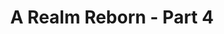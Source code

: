 ---
layout: quest-table
expansion: A Realm Reborn
partNo: 4
partChapterNo: 1
title: A Realm Reborn - Part 4
permalink: /quests/msq/realm-reborn/part4
links:
  previous: /quests/msq/realm-reborn/part3
  next: /quests/msq/realm-reborn/part5

quests:
  - name: All Good Things
    level: 34
    rowId: 66053
    questId: ManFst313_00517
    genre: Seventh Umbral Era
    icon: '71000'
    issuer:
      location: Upper La Noscea
      coords: (30.0, 23.2)
      name: Y'shtola
    steps:
      - location: Limsa Lominsa Upper Decks
        coords: (13.2, 12.8)
        name: Speak with R'ashaht Rhiki.
      - location: The Waking Sands
        coords: (6.3, 6.0)
        name: Return to the Waking Sands.
      - location: The Waking Sands
        coords: (6.8, 6.0)
        name: Search for survivors.
      - location: Eastern Thanalan
        coords: (11.2, 21.3)
        name: Seek shelter at the Church of Saint Adama Landama.
    unlocks:
      - id: 785
        name: Those Who Wait
        type: achievement
    partQuestNo: 1
  - name: You Can't Take It with You
    level: 35
    rowId: 69403
    questId: XxaUsb503_03867
    genre: Seventh Umbral Era
    icon: '71000'
    issuer:
      location: Eastern Thanalan
      coords: (11.3, 21.3)
      name: Marques
    steps:
      - location: Eastern Thanalan
        coords: (13.7, 23.6)
        name: Hand the weighty coinpurse to the traveling goldsmith.
      - location: Eastern Thanalan
        coords: (11.3, 21.3)
        name: Deliver the tools to Marques.
      - location: Eastern Thanalan
        coords: (11.5, 22.3)
        name: Give the horologe to Eluned.
    partQuestNo: 2
  - name: Bringing out the Dead
    level: 35
    rowId: 66412
    questId: GaiUsb507_00876
    genre: Seventh Umbral Era
    icon: '71000'
    issuer:
      location: Eastern Thanalan
      coords: (11.5, 22.3)
      name: Eluned
    steps:
      - location: Western Thanalan
        coords: (11.5, 14.0)
        name: Speak with the merchant outside the Waking Sands.
      - location: Western Thanalan
        coords: (11.9, 14.0)
        name: Gather the corpses.
      - location: Western Thanalan
        coords: (13.5, 14.4)
        name: Carry the corpses to the carriage.
      - location: Western Thanalan
        coords: (11.9, 14.0)
        name: Gather the remaining corpses.
      - location: Western Thanalan
        coords: (13.5, 14.4)
        name: Carry the remaining corpses to the carriage.
      - location: Eastern Thanalan
        coords: (11.5, 22.3)
        name: Speak with Eluned.
    partQuestNo: 3
  - name: Bury Me Not on the Lone Prairie
    level: 35
    rowId: 66414
    questId: GaiUsb509_00878
    genre: Seventh Umbral Era
    icon: '71000'
    issuer:
      location: Eastern Thanalan
      coords: (11.5, 22.3)
      name: Eluned
    steps:
      - location: East Shroud
        coords: (22.0, 25.7)
        name: Return Noraxia to Little Solace.
      - location: Eastern Thanalan
        coords: (11.5, 22.3)
        name: Return to Eluned.
    partQuestNo: 4
  - name: Eyes on Me
    level: 35
    rowId: 66054
    questId: ManFst401_00518
    genre: Seventh Umbral Era
    icon: '71000'
    issuer:
      location: Eastern Thanalan
      coords: (11.3, 21.3)
      name: Marques
    steps:
      - location: Eastern Thanalan
        coords: (12.6, 21.8)
        name: Search the lichyard for unseen observers.
      - location: Eastern Thanalan
        coords: (11.3, 21.3)
        name: Speak with Marques.
      - location: Eastern Thanalan
        coords: (11.2, 21.3)
        name: Show the sword to Father Iliud.
    unlocks:
      - name: Eastern Thanalan
        type: mountspeed
    partQuestNo: 5
  - name: He Who Waited Behind
    level: 36
    rowId: 66419
    questId: GaiUsb601_00883
    genre: Seventh Umbral Era
    icon: '71000'
    issuer:
      location: Eastern Thanalan
      coords: (11.2, 21.3)
      name: Iliud
    steps:
      - location: North Shroud
        coords: (19.7, 25.4)
        name: Speak with Aethelmaer in Fallgourd Float.
      - location: North Shroud
        coords: (15.4, 25.4)
        name: Speak with Vortefaurt.
    partQuestNo: 6
  - name: Cold Reception
    level: 36
    rowId: 66420
    questId: GaiUsb602_00884
    genre: Seventh Umbral Era
    icon: '71000'
    issuer:
      location: North Shroud
      coords: (15.4, 25.4)
      name: Vortefaurt
    steps:
      - location: Coerthas Central Highlands
        coords: (24.9, 28.6)
        name: Speak with Ludovoix at the Observatorium.
    partQuestNo: 7
  - name: The Unending War
    level: 36
    rowId: 66422
    questId: GaiUsb604_00886
    genre: Seventh Umbral Era
    icon: '71000'
    issuer:
      location: Coerthas Central Highlands
      coords: (24.9, 28.6)
      name: Ludovoix
    steps:
      - location: Coerthas Central Highlands
        coords: (22.5, 28.4)
        name: Search for the missing knight.
      - location: Coerthas Central Highlands
        coords: (24.9, 28.6)
        name: Report to Ludovoix.
      - location: Coerthas Central Highlands
        coords: (25.4, 29.8)
        name: Speak with Edmelle.
      - location: Coerthas Central Highlands
        coords: (25.5, 29.9)
        name: Speak with Forlemort.
    partQuestNo: 8
  - name: Men of Honor
    level: 36
    rowId: 66423
    questId: GaiUsb605_00887
    genre: Seventh Umbral Era
    icon: '71000'
    issuer:
      location: Coerthas Central Highlands
      coords: (25.5, 29.8)
      name: Jocea
    steps:
      - location: Coerthas Central Highlands
        coords: (32.2, 27.8)
        name: Search for the missing astrologian.
      - location: Coerthas Central Highlands
        coords: (25.5, 29.8)
        name: Speak with Jocea.
      - location: Coerthas Central Highlands
        coords: (24.8, 28.8)
        name: Speak with Portelaine.
    partQuestNo: 9
  - name: Three for Three
    level: 36
    rowId: 66425
    questId: GaiUsb607_00889
    genre: Seventh Umbral Era
    icon: '71000'
    issuer:
      location: Coerthas Central Highlands
      coords: (24.8, 28.8)
      name: Portelaine
    steps:
      - location: Coerthas Central Highlands
        coords: (21.6, 30.5)
        name: Recover the stolen wares.
      - location: Coerthas Central Highlands
        coords: (24.8, 28.8)
        name: Report to Portelaine.
    partQuestNo: 10
  - name: The Rose and the Unicorn
    level: 36
    rowId: 66426
    questId: GaiUsb608_00890
    genre: Seventh Umbral Era
    icon: '71000'
    issuer:
      location: Coerthas Central Highlands
      coords: (24.8, 28.8)
      name: Carrilaut
    steps:
      - location: Coerthas Central Highlands
        coords: (24.2, 25.0)
        name: Speak with Francel.
      - location: Coerthas Central Highlands
        coords: (26.7, 17.4)
        name: Deliver the letter to Haurchefant.
    partQuestNo: 11
  - name: The Talk of Coerthas
    level: 37
    rowId: 66433
    questId: GaiUsb702_00897
    genre: Seventh Umbral Era
    icon: '71000'
    issuer:
      location: Coerthas Central Highlands
      coords: (26.7, 17.4)
      name: Haurchefant
    steps:
      - location: Coerthas Central Highlands
        coords: (25.6, 15.5)
        name: Speak with Ninne.
      - location: Coerthas Central Highlands
        coords: (25.3, 22.6)
        name: Speak with Cravellin.
      - location: Coerthas Central Highlands
        coords: (25.5, 29.9)
        name: Speak with Forlemort.
      - location: Coerthas Central Highlands
        coords: (26.7, 17.4)
        name: Report to Haurchefant.
    partQuestNo: 12
  - name: Road to Redemption
    level: 38
    rowId: 66446
    questId: GaiUsb801_00910
    genre: Seventh Umbral Era
    icon: '71000'
    issuer:
      location: Coerthas Central Highlands
      coords: (26.7, 17.4)
      name: Haurchefant
    steps:
      - location: Coerthas Central Highlands
        coords: (25.6, 9.9)
        name: Search for Francel.
      - location: Coerthas Central Highlands
        coords: (25.6, 9.9)
        name: Aid Francel's knights.
      - location: Coerthas Central Highlands
        coords: (25.9, 10.3)
        name: Aid Francel.
      - location: Coerthas Central Highlands
        coords: (26.7, 17.4)
        name: Report to Haurchefant.
    partQuestNo: 13
  - name: Following the Evidence
    level: 38
    rowId: 66447
    questId: GaiUsb802_00911
    genre: Seventh Umbral Era
    icon: '71000'
    issuer:
      location: Coerthas Central Highlands
      coords: (26.7, 17.4)
      name: Haurchefant
    steps:
      - location: Coerthas Central Highlands
        coords: (27.1, 23.3)
        name: Speak with Rickeman.
      - location: Coerthas Central Highlands
        coords: (25.6, 17.6)
        name: Speak with the porter.
      - location: Coerthas Central Highlands
        coords: (25.6, 17.6)
        name: Search the shipments.
      - location: Coerthas Central Highlands
        coords: (25.6, 17.6)
        name: Show the draconian rosaries to the porter.
      - location: Coerthas Central Highlands
        coords: (26.7, 17.4)
        name: Show the draconian rosaries to Haurchefant.
    partQuestNo: 14
  - name: In the Eyes of Gods and Men
    level: 38
    rowId: 66448
    questId: GaiUsb803_00912
    genre: Seventh Umbral Era
    icon: '71000'
    issuer:
      location: Coerthas Central Highlands
      coords: (26.7, 17.4)
      name: Haurchefant
    steps:
      - location: Coerthas Central Highlands
        coords: (26.2, 16.9)
        name: Speak with Brigie.
      - location: Coerthas Central Highlands
        coords: (26.7, 17.4)
        name: Speak with Haurchefant.
      - location: Coerthas Central Highlands
        coords: (30.4, 16.3)
        name: Speak with Hourlinet.
      - location: Coerthas Central Highlands
        coords: (26.7, 17.4)
        name: Speak with Haurchefant.
    soloDuty:
      levelSync: 42
      timeLimit: 30
    partQuestNo: 15
  - name: The Final Flight of the Enterprise
    level: 38
    rowId: 69404
    questId: XxaUsb808_03868
    genre: Seventh Umbral Era
    icon: '71000'
    issuer:
      location: Coerthas Central Highlands
      coords: (26.7, 17.4)
      name: Haurchefant
    steps:
      - location: Coerthas Central Highlands
        coords: (26.2, 17.5)
        name: Speak with the witness.
      - location: Coerthas Central Highlands
        coords: (26.7, 17.4)
        name: Speak with Haurchefant.
      - location: Coerthas Central Highlands
        coords: (24.2, 25.0)
        name: Speak with Francel.
      - location: Coerthas Central Highlands
        coords: (11.9, 17.4)
        name: Deliver the letter to Brunadier.
    partQuestNo: 16
  - name: Ye of Little Faith
    level: 39
    rowId: 66460
    questId: GaiUsb901_00924
    genre: Seventh Umbral Era
    icon: '71000'
    issuer:
      location: Coerthas Central Highlands
      coords: (11.9, 17.4)
      name: Brunadier
    steps:
      - location: Coerthas Central Highlands
        coords: (13.2, 15.6)
        name: Speak with Alboise.
      - location: Coerthas Central Highlands
        coords: (13.1, 15.4)
        name: Speak with Astidien.
      - location: Coerthas Central Highlands
        coords: (12.7, 17.5)
        name: Speak with Goudernoux.
      - location: Coerthas Central Highlands
        coords: (12.8, 17.5)
        name: Speak with Drillemont.
    partQuestNo: 17
  - name: Factual Folklore
    level: 39
    rowId: 66463
    questId: GaiUsb904_00927
    genre: Seventh Umbral Era
    icon: '71000'
    issuer:
      location: Coerthas Central Highlands
      coords: (12.9, 17.6)
      name: Haustefort
    steps:
      - location: Coerthas Central Highlands
        coords: (13.0, 23.2)
        name: Slay a spotted mudpuppy.
      - location: Coerthas Central Highlands
        coords: (12.9, 17.6)
        name: Deliver the tail meat to Haustefort.
      - location: Coerthas Central Highlands
        coords: (12.7, 17.4)
        name: Offer the steaks to the hungry soldiers.
      - location: Coerthas Central Highlands
        coords: (12.9, 17.6)
        name: Speak with Haustefort.
      - location: Coerthas Central Highlands
        coords: (13.2, 15.4)
        name: Offer a steak to Cenota.
    partQuestNo: 18
  - name: The Best Inventions
    level: 39
    rowId: 69405
    questId: XxaUsb914_03869
    genre: Seventh Umbral Era
    icon: '71000'
    issuer:
      location: Coerthas Central Highlands
      coords: (13.1, 15.4)
      name: Cid
    steps:
      - location: Coerthas Central Highlands
        coords: (15.6, 19.4)
        name: Slay ice sprites and obtain their cores.
      - location: Coerthas Central Highlands
        coords: (13.1, 15.4)
        name: Deliver the cores to Cid.
    partQuestNo: 19
  - name: Influencing Inquisitors
    level: 40
    rowId: 66474
    questId: GaiUsc001_00938
    genre: Seventh Umbral Era
    icon: '71000'
    issuer:
      location: Coerthas Central Highlands
      coords: (13.1, 15.4)
      name: Cid
    steps:
      - location: Coerthas Central Highlands
        coords: (13.2, 15.5)
        name: Question the people of Whitebrim Front.
      - location: Coerthas Central Highlands
        coords: (12.7, 16.5)
        name: Speak with Alphinaud.
    partQuestNo: 20
  - name: By the Lights of Ishgard
    level: 40
    rowId: 66475
    questId: GaiUsc002_00939
    genre: Seventh Umbral Era
    icon: '71000'
    issuer:
      location: Coerthas Central Highlands
      coords: (12.7, 16.5)
      name: Alphinaud
    steps:
      - location: Coerthas Central Highlands
        coords: (11.7, 15.1)
        name: Search the area outside Whitebrim Front for clues.
      - location: Coerthas Central Highlands
        coords: (11.7, 15.1)
        name: Inspect the corpse.
      - location: Coerthas Central Highlands
        coords: (12.7, 16.5)
        name: Show the bloody encyclical to Alphinaud.
    partQuestNo: 21
  - name: Blood for Blood
    level: 40
    rowId: 66476
    questId: GaiUsc003_00940
    genre: Seventh Umbral Era
    icon: '71000'
    issuer:
      location: Coerthas Central Highlands
      coords: (12.7, 16.5)
      name: Alphinaud
    steps:
      - location: Coerthas Central Highlands
        coords: (13.2, 15.5)
        name: Show the bloody encyclical to Joellaut.
      - location: Coerthas Central Highlands
        coords: (13.1, 15.8)
        name: Show the bloody encyclical to Prunilla.
      - location: Coerthas Central Highlands
        coords: (13.1, 15.8)
        name: Confront Prunilla and cast /doubt on her account.
      - location: Coerthas Central Highlands
        coords: (13.6, 17.9)
        name: Search the area southeast of Whitebrim Front.
      - location: Coerthas Central Highlands
        coords: (13.6, 17.9)
        name: Search the suspicious box.
      - location: Coerthas Central Highlands
        coords: (12.8, 17.5)
        name: Present your findings to Drillemont.
    partQuestNo: 22
  - name: The Heretic among Us
    level: 40
    rowId: 66477
    questId: GaiUsc004_00941
    genre: Seventh Umbral Era
    icon: '71000'
    issuer:
      location: Coerthas Central Highlands
      coords: (12.8, 17.5)
      name: Drillemont
    steps:
      - location: Coerthas Central Highlands
        coords: (3.7, 21.5)
        name: Speak with the knight of House Durendaire.
      - location: Coerthas Central Highlands
        coords: (12.7, 16.5)
        name: Speak with Alphinaud.
    soloDuty:
      levelSync: 44
      timeLimit: 30
    partQuestNo: 23
  - name: In Pursuit of the Past
    level: 41
    rowId: 66488
    questId: GaiUsc101_00952
    genre: Seventh Umbral Era
    icon: '71000'
    issuer:
      location: Coerthas Central Highlands
      coords: (12.7, 16.5)
      name: Alphinaud
    steps:
      - location: Coerthas Central Highlands
        coords: (12.8, 17.5)
        name: Speak with Drillemont.
      - location: Coerthas Central Highlands
        coords: (8.0, 11.1)
        name: Speak with Nathelain.
      - location: Stone Vigil
        coords: (11.2, 6.2)
        name: Enter the Stone Vigil.
      - location: New Gridania
        coords: (11.4, 13.6)
        name: Enter the Stone Vigil.
      - location: New Gridania
        coords: (11.3, 13.6)
        name: Speak with Alphinaud.
    unlocks:
      - name: the Stone Vigil
        type: dungeon
        levelRequired: 41
        levelSync: 43
      - name: Coerthas Central Highlands
        type: mountspeed
      - id: 786
        name: History Repeating
        type: achievement
    partQuestNo: 24
  - name: Into the Eye of the Storm
    level: 41
    rowId: 66489
    questId: GaiUsc102_00953
    genre: Seventh Umbral Era
    icon: '71000'
    issuer:
      location: New Gridania
      coords: (11.3, 13.6)
      name: Cid
    steps:
      - location: Eastern Thanalan
        coords: (12.7, 23.5)
        name: Speak with Lamberteint in Camp Drybone.
    partQuestNo: 25
  - name: Sealed with Science
    level: 41
    rowId: 66491
    questId: GaiUsc104_00955
    genre: Seventh Umbral Era
    icon: '71000'
    issuer:
      location: Eastern Thanalan
      coords: (12.7, 23.5)
      name: Lamberteint
    steps:
      - location: Eastern Thanalan
        coords: (21.4, 21.9)
        name: Deliver the warded pot to Hahasako.
    partQuestNo: 26
  - name: With the Utmost Care
    level: 41
    rowId: 66492
    questId: GaiUsc105_00956
    genre: Seventh Umbral Era
    icon: '71000'
    issuer:
      location: Eastern Thanalan
      coords: (21.4, 21.9)
      name: Hahasako
    steps:
      - location: Eastern Thanalan
        coords: (29.9, 25.7)
        name: Use the maul to fracture the corrupted cluster.
      - location: Eastern Thanalan
        coords: (29.9, 25.7)
        name: Use the warded pot to collect a corrupted crystal.
      - location: Eastern Thanalan
        coords: (21.4, 21.9)
        name: Present the corrupted crystal to Hahasako.
      - location: Eastern Thanalan
        coords: (12.7, 23.5)
        name: Present the corrupted crystal to Lamberteint.
    partQuestNo: 27
  - name: A Promising Prospect
    level: 41
    rowId: 66495
    questId: GaiUsc108_00959
    genre: Seventh Umbral Era
    icon: '71000'
    issuer:
      location: Eastern Thanalan
      coords: (12.7, 23.5)
      name: Lamberteint
    steps:
      - location: Western La Noscea
        coords: (27.9, 27.0)
        name: Speak with Ceana in Aleport.
    partQuestNo: 28
  - name: It's Probably Not Pirates
    level: 42
    rowId: 66496
    questId: GaiUsc201_00960
    genre: Seventh Umbral Era
    icon: '71000'
    issuer:
      location: Western La Noscea
      coords: (27.9, 27.0)
      name: Ceana
    steps:
      - location: Western La Noscea
        coords: (25.0, 26.6)
        name: Question the Yellowjackets of Aleport.
      - location: Western La Noscea
        coords: (27.9, 27.0)
        name: Report to Ceana.
    partQuestNo: 29
  - name: Representing the Representative
    level: 42
    rowId: 66497
    questId: GaiUsc202_00961
    genre: Seventh Umbral Era
    icon: '71000'
    issuer:
      location: Western La Noscea
      coords: (27.9, 27.0)
      name: Ceana
    steps:
      - location: Western La Noscea
        coords: (25.1, 26.7)
        name: Speak with Skyfryn.
      - location: Western La Noscea
        coords: (27.9, 27.0)
        name: Speak with Ceana.
      - location: Western La Noscea
        coords: (27.7, 28.1)
        name: Show the golden feather to Mimidoa.
      - location: Western La Noscea
        coords: (27.9, 27.0)
        name: Show the parchment to Ceana.
    partQuestNo: 30
  - name: The Reluctant Researcher
    level: 42
    rowId: 66498
    questId: GaiUsc203_00962
    genre: Seventh Umbral Era
    icon: '71000'
    issuer:
      location: Western La Noscea
      coords: (27.9, 27.0)
      name: Ceana
    steps:
      - location: Western La Noscea
        coords: (27.8, 28.9)
        name: Speak with the ferry skipper.
      - location: Western La Noscea
        coords: (15.7, 29.7)
        name: Speak with Ceana.
      - location: Western La Noscea
        coords: (16.1, 30.7)
        name: Show the warded pot to Davyd.
    partQuestNo: 31
  - name: Sweet Somethings
    level: 42
    rowId: 66499
    questId: GaiUsc204_00963
    genre: Seventh Umbral Era
    icon: '71000'
    issuer:
      location: Western La Noscea
      coords: (16.1, 30.7)
      name: Davyd
    steps:
      - location: Western La Noscea
        coords: (17.5, 31.5)
        name: Speak with the adventurers.
      - location: Western La Noscea
        coords: (16.1, 30.7)
        name: Report to Davyd.
    partQuestNo: 32
  - name: History Repeating
    level: 42
    rowId: 66503
    questId: GaiUsc208_00967
    genre: Seventh Umbral Era
    icon: '71000'
    issuer:
      location: Western La Noscea
      coords: (16.1, 30.7)
      name: Davyd
    steps:
      - location: Western La Noscea
        coords: (15.7, 29.6)
        name: Speak with Mimidoa.
      - location: Western La Noscea
        coords: (15.2, 35.1)
        name: Follow Mimidoa to the Ship Graveyard.
      - location: Western La Noscea
        coords: (15.3, 35.4)
        name: Wait by the campfire.
      - location: Western La Noscea
        coords: (15.2, 35.1)
        name: Speak with Mimidoa.
      - location: Western La Noscea
        coords: (16.1, 30.7)
        name: Speak with Davyd.
      - location: Western La Noscea
        coords: (27.9, 27.0)
        name: Show the corrupted crystal to Ceana.
    soloDuty:
      levelSync: 46
      timeLimit: 30
    unlocks:
      - name: Western La Noscea
        type: mountspeed
    partQuestNo: 33
  - name: The Curious Case of Giggity
    level: 43
    rowId: 69406
    questId: XxaUsc307_03870
    genre: Seventh Umbral Era
    icon: '71000'
    issuer:
      location: Western La Noscea
      coords: (27.9, 27.0)
      name: Ceana
    steps:
      - location: Old Gridania
        coords: (8.7, 8.2)
        name: Speak with Hedyn in Gridania.
      - location: Central Shroud
        coords: (10.9, 16.7)
        name: Use the true heart to lure out the crystal bearer.
      - location: Old Gridania
        coords: (8.7, 8.2)
        name: Deliver the corrupted crystal to Hedyn.
    partQuestNo: 34
  - name: Better Late than Never
    level: 43
    rowId: 66511
    questId: GaiUsc308_00975
    genre: Seventh Umbral Era
    icon: '71000'
    issuer:
      location: Old Gridania
      coords: (8.7, 8.2)
      name: Hedyn
    steps:
      - location: New Gridania
        coords: (11.3, 13.6)
        name: Deliver the corrupted crystal to Cid.
    partQuestNo: 35
  - name: Lady of the Vortex
    level: 44
    rowId: 66055
    questId: ManFst404_00519
    genre: Seventh Umbral Era
    icon: '71000'
    issuer:
      location: New Gridania
      coords: (11.3, 13.6)
      name: Cid
    steps:
      - location: The Howling Eye
        coords: (4.4, 5.4)
        name: Speak with Alphinaud.
      - location: The Howling Eye
        coords: (6.1, 6.1)
        name: Confront Garuda in the Howling Eye.
      - location: Ul'dah - Steps of Nald
        coords: (10.3, 11.2)
        name: Confront Garuda in the Howling Eye.
      - location: Ul'dah - Steps of Nald
        coords: (10.3, 11.1)
        name: Speak with Alphinaud.
    unlocks:
      - name: the Howling Eye
        type: trial
        levelRequired: 44
        levelSync: 46
      - id: 787
        name: Free Wing Night
        type: achievement
    partQuestNo: 36
  - name: Reclamation
    level: 44
    rowId: 66056
    questId: ManFst405_00520
    genre: Seventh Umbral Era
    icon: '71000'
    issuer:
      location: Ul'dah - Steps of Nald
      coords: (10.3, 11.1)
      name: Alphinaud
    steps:
      - location: The Waking Sands
        coords: (6.5, 6.1)
        name: Speak with Alphinaud in the Waking Sands.
    partQuestNo: 37
  - name: Casing the Castrum
    level: 44
    rowId: 66514
    questId: GaiUsc403_00978
    genre: Seventh Umbral Era
    icon: '71000'
    issuer:
      location: The Waking Sands
      coords: (6.8, 6.1)
      name: Y'shtola
    steps:
      - location: Coerthas Central Highlands
        coords: (24.8, 28.8)
        name: Speak with Portelaine at the Observatorium.
    partQuestNo: 38
  - name: Eyes on the Empire
    level: 44
    rowId: 66516
    questId: GaiUsc405_00980
    genre: Seventh Umbral Era
    icon: '71000'
    issuer:
      location: Coerthas Central Highlands
      coords: (24.8, 28.8)
      name: Portelaine
    steps:
      - location: Coerthas Central Highlands
        coords: (20.5, 28.5)
        name: Show the letter of introduction to Bricelt.
      - location: Coerthas Central Highlands
        coords: (14.3, 35.2)
        name: Speak with Pierremons.
    partQuestNo: 39
  - name: Footprints in the Snow
    level: 44
    rowId: 66517
    questId: GaiUsc406_00981
    genre: Seventh Umbral Era
    icon: '71000'
    issuer:
      location: Coerthas Central Highlands
      coords: (14.3, 35.2)
      name: Pierremons
    steps:
      - location: Coerthas Central Highlands
        coords: (15.1, 34.5)
        name: Search the area for footprints.
      - location: Coerthas Central Highlands
        coords: (15.6, 33.3)
        name: Search the area for footprints.
      - location: Coerthas Central Highlands
        coords: (15.2, 32.3)
        name: Search the area for footprints.
      - location: Coerthas Central Highlands
        coords: (14.8, 31.9)
        name: Search the area for footprints.
      - location: Coerthas Central Highlands
        coords: (14.2, 31.6)
        name: Search the area for footprints.
      - location: Coerthas Central Highlands
        coords: (13.5, 30.4)
        name: Search under the bridge.
      - location: Coerthas Central Highlands
        coords: (7.5, 29.1)
        name: Make your way to Monument Tower.
    partQuestNo: 40
  - name: Monumental Hopes
    level: 44
    rowId: 66518
    questId: GaiUsc407_00982
    genre: Seventh Umbral Era
    icon: '71000'
    issuer:
      location: Coerthas Central Highlands
      coords: (7.4, 28.9)
      name: Wedge
    steps:
      - location: Coerthas Central Highlands
        coords: (7.5, 29.1)
        name: Speak with Abelie.
      - location: Coerthas Central Highlands
        coords: (7.6, 31.6)
        name: Go to the Fury's Gaze and investigate.
      - location: Coerthas Central Highlands
        coords: (7.4, 28.9)
        name: Report to Wedge.
    partQuestNo: 41
  - name: Notorious Biggs
    level: 44
    rowId: 66519
    questId: GaiUsc408_00983
    genre: Seventh Umbral Era
    icon: '71000'
    issuer:
      location: Coerthas Central Highlands
      coords: (7.4, 28.9)
      name: Wedge
    steps:
      - location: Coerthas Central Highlands
        coords: (7.5, 28.9)
        name: Speak with Ignace.
      - location: Coerthas Central Highlands
        coords: (11.9, 24.8)
        name: Head to Daniffen Pass.
      - location: Coerthas Central Highlands
        coords: (7.4, 28.9)
        name: Report to Wedge.
    soloDuty:
      levelSync: 48
      timeLimit: 30
    partQuestNo: 42
  - name: Come-Into-My-Castrum
    level: 44
    rowId: 66520
    questId: GaiUsc409_00984
    genre: Seventh Umbral Era
    icon: '71000'
    issuer:
      location: Coerthas Central Highlands
      coords: (7.5, 29.0)
      name: Cid
    steps:
      - location: Mor Dhona
        coords: (21.9, 7.8)
        name: Speak with Slafborn at Revenant's Toll.
      - location: Mor Dhona
        coords: (22.5, 7.5)
        name: Speak with Glaumunt.
    partQuestNo: 43
  - name: Getting Even with Garlemald
    level: 44
    rowId: 66522
    questId: GaiUsc411_00986
    genre: Seventh Umbral Era
    icon: '71000'
    issuer:
      location: Mor Dhona
      coords: (22.5, 7.5)
      name: Glaumunt
    steps:
      - location: Mor Dhona
        coords: (13.0, 14.9)
        name: Investigate the drainage pipe.
      - location: Mor Dhona
        coords: (13.0, 14.9)
        name: Eavesdrop at the drainage pipe.
      - location: Mor Dhona
        coords: (22.0, 7.7)
        name: Speak with Alphinaud.
      - location: Mor Dhona
        coords: (22.0, 7.7)
        name: Speak with Cid.
    partQuestNo: 44
  - name: Drowning Out the Voices
    level: 45
    rowId: 66537
    questId: GaiUsc601_01001
    genre: Seventh Umbral Era
    icon: '71000'
    issuer:
      location: Mor Dhona
      coords: (22.0, 7.7)
      name: Cid
    steps:
      - location: Mor Dhona
        coords: (17.9, 9.4)
        name: Use the electromagnetic reader at prime locations.
      - location: Mor Dhona
        coords: (22.0, 7.7)
        name: Report to Cid.
    partQuestNo: 45
  - name: Fool Me Twice
    level: 46
    rowId: 66540
    questId: GaiUsc604_01004
    genre: Seventh Umbral Era
    icon: '71000'
    issuer:
      location: Mor Dhona
      coords: (22.5, 7.5)
      name: Glaumunt
    steps:
      - location: Mor Dhona
        coords: (12.9, 10.9)
        name: Greet the imperial centurion with an /imperialsalute.
      - location: Mor Dhona
        coords: (18.0, 9.2)
        name: Use the imperial smoke signal at the specified location.
      - location: Mor Dhona
        coords: (6.0, 6.0)
        name: Report to Cid.
    soloDuty:
      levelSync: 50
      timeLimit: 30
    partQuestNo: 46
  - name: Every Little Thing She Does Is Magitek
    level: 46
    rowId: 66541
    questId: GaiUsc605_01005
    genre: Seventh Umbral Era
    icon: '71000'
    issuer:
      location: Mor Dhona
      coords: (6.0, 6.0)
      name: Cid
    steps:
      - location: Mor Dhona
        coords: (6.1, 6.1)
        name: Speak with Wedge.
      - location: Ul'dah - Steps of Thal
        coords: (10.7, 13.4)
        name: Speak with Serendipity at the Goldsmiths' Guild.
      - location: Mor Dhona
        coords: (6.1, 6.1)
        name: Deliver the mammet heart to Wedge at Cid's workshop.
      - location: Mor Dhona
        coords: (20.3, 8.7)
        name: Speak with Wedge.
      - location: Mor Dhona
        coords: (18.1, 9.2)
        name: Pilot the magitek armor to the crystal mound.
      - location: Mor Dhona
        coords: (16.9, 8.0)
        name: Pilot the magitek armor north of the crystal mound.
      - location: Mor Dhona
        coords: (20.2, 8.8)
        name: Pilot the magitek armor back to Wedge.
      - location: Mor Dhona
        coords: (20.3, 8.7)
        name: Speak with Wedge.
      - location: Mor Dhona
        coords: (20.3, 8.7)
        name: Extend the magitek armor a warm /welcome.
      - location: Mor Dhona
        coords: (20.2, 8.6)
        name: Speak with Biggs.
      - location: Mor Dhona
        coords: (6.0, 6.0)
        name: Report to Cid.
    soloDuty:
      levelSync: 50
      timeLimit: 30
    unlocks:
      - name: Mor Dhona
        type: mountspeed
    partQuestNo: 47
  - name: Escape from Castrum Centri
    level: 46
    rowId: 66057
    questId: ManFst407_00521
    genre: Seventh Umbral Era
    icon: '71000'
    issuer:
      location: Mor Dhona
      coords: (6.0, 6.0)
      name: Cid
    steps:
      - location: Mor Dhona
        coords: (14.3, 11.8)
        name: Speak with Cid while disguised as an imperial soldier.
      - location: Mor Dhona
        coords: (10.8, 15.8)
        name: Perform an /imperialsalute to imperial soldiers.
      - location: Mor Dhona
        coords: (10.7, 15.3)
        name: Perform an /imperialsalute to the centurion.
      - location: Mor Dhona
        coords: (11.5, 15.7)
        name: Give Biggs the imperial identification key.
      - location: Mor Dhona
        coords: (12.9, 16.0)
        name: Examine the steel door.
      - location: Ul'dah - Steps of Nald
        coords: (10.6, 11.3)
        name: Speak with Minfilia.
      - location: Ul'dah - Steps of Nald
        coords: (10.3, 11.2)
        name: Speak with Minfilia.
    soloDuty:
      levelSync: 50
      timeLimit: 30
    partQuestNo: 48
  - name: The Black Wolf's Ultimatum
    level: 46
    rowId: 66058
    questId: ManFst408_00522
    genre: Seventh Umbral Era
    icon: '71000'
    issuer:
      location: Ul'dah - Steps of Nald
      coords: (10.3, 11.2)
      name: Minfilia
    steps:
      - location: Ul'dah - Steps of Thal
        coords: (10.7, 12.9)
        name: Speak with Bartholomew on the Royal Promenade.
      - location: The Waking Sands
        coords: (6.9, 6.1)
        name: Speak with Minfilia at the Waking Sands.
    requires:
      - name: My Little Chocobo (Twin Adder)
        level: 20
        rowId: 66236
        questId: SubFst120_00700
        genre: Gridanian Sidequests
        icon: '71140'
      - name: My Little Chocobo (Maelstrom)
        level: 20
        rowId: 66237
        questId: SubSea910_00701
        genre: La Noscean Sidequests
        icon: '71140'
      - name: My Little Chocobo (Immortal Flames)
        level: 20
        rowId: 66238
        questId: SubWil160_00702
        genre: Ul'dahn Sidequests
        icon: '71140'
    partQuestNo: 49
  - name: Operation Archon
    level: 49
    rowId: 70057
    questId: XxcUsc901_04521
    genre: Seventh Umbral Era
    icon: '71000'
    issuer:
      location: The Waking Sands
      coords: (6.9, 6.1)
      name: Minfilia
    steps:
      - location: Western Thanalan
        coords: (12.1, 11.9)
        name: Speak with the Allied communications officer.
      - location: Western Thanalan
        coords: (13.5, 6.6)
        name: Report to Adalbert in front of the imperial outpost.
      - location: Western Thanalan
        coords: (8.2, 5.3)
        name: Examine the designated location to confront Rhitahtyn sas Arvina at
          Cape Westwind.
      - location: Western Thanalan
        coords: (8.2, 5.3)
        name: Examine the designated location to confront Rhitahtyn sas Arvina at
          Cape Westwind.
      - location: Western Thanalan
        coords: (12.1, 11.9)
        name: Report to the Allied communications officer.
    soloDuty: null
    requires:
      - name: My Little Chocobo (Twin Adder)
        level: 20
        rowId: 66236
        questId: SubFst120_00700
        genre: Gridanian Sidequests
        icon: '71140'
      - name: My Little Chocobo (Maelstrom)
        level: 20
        rowId: 66237
        questId: SubSea910_00701
        genre: La Noscean Sidequests
        icon: '71140'
      - name: My Little Chocobo (Immortal Flames)
        level: 20
        rowId: 66238
        questId: SubWil160_00702
        genre: Ul'dahn Sidequests
        icon: '71140'
    partQuestNo: 50
  - name: A Hero in Need
    level: 49
    rowId: 66573
    questId: GaiUsc902_01037
    genre: Seventh Umbral Era
    icon: '71000'
    issuer:
      location: Western Thanalan
      coords: (12.1, 11.9)
      name: Allied communications officer
    steps:
      - location: Northern Thanalan
        coords: (22.2, 29.9)
        name: Report to Cracked Fist at Camp Bluefog.
    partQuestNo: 51
  - name: Hearts on Fire
    level: 49
    rowId: 69408
    questId: XxaUsc908_03872
    genre: Seventh Umbral Era
    icon: '71000'
    issuer:
      location: Northern Thanalan
      coords: (22.2, 29.9)
      name: Cracked Fist
    steps:
      - location: Northern Thanalan
        coords: (20.9, 21.1)
        name: Speak with Raubahn.
      - location: Northern Thanalan
        coords: (19.9, 20.3)
        name: Find recruits and /psych them up.
      - location: Northern Thanalan
        coords: (20.9, 22.1)
        name: Go to Edelstein and /psych him up.
    partQuestNo: 52
  - name: Rock the Castrum
    level: 50
    rowId: 69409
    questId: XxaFst502_03873
    genre: Seventh Umbral Era
    icon: '71000'
    issuer:
      location: Northern Thanalan
      coords: (20.9, 22.1)
      name: Edelstein
    steps:
      - location: Northern Thanalan
        coords: (15.5, 16.9)
        name: Speak with Raubahn.
      - location: Castrum Meridianum
        coords: (9.2, 10.5)
        name: Enter Castrum Meridianum.
      - location: Northern Thanalan
        coords: (15.5, 16.9)
        name: Report to Raubahn.
    unlocks:
      - name: Castrum Meridianum
        type: dungeon
        levelRequired: 50
        levelSync: 50
    partQuestNo: 53
  - name: The Ultimate Weapon
    level: 50
    rowId: 70058
    questId: XxcFst503_04522
    genre: Seventh Umbral Era
    icon: '71000'
    issuer:
      location: Northern Thanalan
      coords: (15.5, 16.9)
      name: Raubahn
    steps:
      - location: Northern Thanalan
        coords: (19.1, 22.0)
        name: Speak with Cid at the Ceruleum Processing Plant.
      - location: The Praetorium
        coords: (5.9, 21.5)
        name: Enter the Praetorium.
      - location: The Porta Decumana
        coords: (4.6, 21.5)
        name: Enter the Praetorium.
      - location: Porta Decumana
        coords: (6.1, 6.1)
        name: Confront the Ultima Weapon at the Porta Decumana.
      - location: The Porta Decumana
        coords: (6.1, 6.1)
        name: Confront the Ultima Weapon at the Porta Decumana.
      - location: The Porta Decumana
        coords: (6.1, 6.1)
        name: Confront Lahabrea on the Porta Decumana.
      - location: The Waking Sands
        coords: (6.3, 6.0)
        name: Confront Lahabrea on the Porta Decumana.
      - location: The Waking Sands
        coords: (6.9, 6.1)
        name: Speak with Minfilia.
    soloDuty: null
    unlocks:
      - name: the Praetorium
        type: dungeon
        levelRequired: 50
        levelSync: 50
      - name: the Porta Decumana
        type: trial
        levelRequired: 50
        levelSync: 50
      - name: Northern Thanalan
        type: mountspeed
      - name: Mist
        type: mountspeed
      - name: The Lavender Beds
        type: mountspeed
      - name: The Goblet
        type: mountspeed
      - name: Aether Current
        type: aethercurrent
    partQuestNo: 54


---